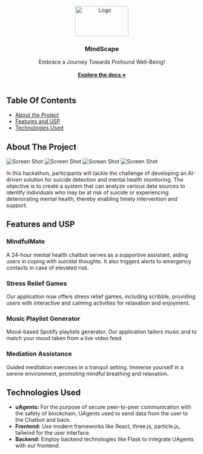
<p align="center">
  <a href="https://github.com/Kashish-G/Synergy_DustBytes">
    <img src="https://github.com/Kashish-G/Synergy_DustBytes/blob/devshah/public/mindscape.png" alt="Logo" width="140" height="80">
  </a>

  <h3 align="center">MindScape</h3>

  <p align="center">
    Embrace a Journey Towards Profound Well-Being!
    <br/>
    <br/>
    <a href="https://github.com/Kashish-G/Synergy_DustBytes"><strong>Explore the docs »</strong></a>
    <br/>
    <br/>
<!--     <a href="https://github.com/Kashish-G/Synergy_DustBytes">View Demo</a> -->
  </p>
</p>

## Table Of Contents

* [About the Project](#about-the-project)
* [Features and USP](#features-and-usp)
* [Technologies Used](#technologies-used)

## About The Project

![Screen Shot](https://github.com/Kashish-G/Synergy_DustBytes/blob/main/Screenshot%202024-02-25%20111055.png)
![Screen Shot](https://github.com/Kashish-G/Synergy_DustBytes/blob/main/image.png)
![Screen Shot](https://github.com/Kashish-G/Synergy_DustBytes/blob/main/Screenshot%202024-02-25%20112357.png)
![Screen Shot](https://github.com/Kashish-G/Synergy_DustBytes/blob/main/Screenshot%202024-02-25%20112618.png)


In this hackathon, participants will tackle the challenge of developing an AI-driven solution for suicide detection and mental health monitoring. The objective is to create a system that can analyze various data sources to identify individuals who may be at risk of suicide or experiencing deteriorating mental health, thereby enabling timely intervention and support. 


## Features and USP

### MindfulMate
A 24-hour mental health chatbot serves as a supportive assistant, aiding users in coping with suicidal thoughts. It also triggers alerts to emergency contacts in case of elevated risk.

### Stress Relief Games
Our application now offers stress relief games, including scribble, providing users with interactive and calming activities for relaxation and enjoyment.

### Music Playlist Generator 
Mood-based Spotify playlists generator. Our application tailors music and to match your mood taken from a live video feed.

### Mediation Assistance
Guided meditation exercises in a tranquil setting. Immerse yourself in a serene environment, promoting mindful breathing and relaxation.

  
## Technologies Used

- **uAgents:** For the purpose of secure peer-to-peer communication with the safety of blockchain, UAgents used to send data from the user to the Chatbot and back.
- **Frontend:** Use modern frameworks like React, three.js, particle.js, tailwind for the user interface.
- **Backend:** Employ backend technologies like Flask to integrate UAgents with our frontend.


